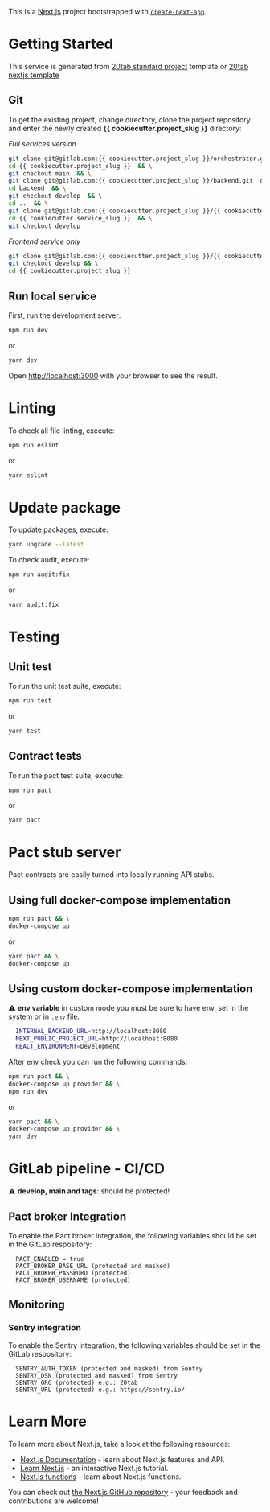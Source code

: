 This is a [Next.js](https://nextjs.org/) project bootstrapped with [`create-next-app`](https://github.com/vercel/next.js/tree/canary/packages/create-next-app).

# Getting Started

This service is generated from [20tab standard project](https://github.com/20tab/20tab-standard-project) template or
[20tab nextjs template](https://github.com/20tab/react-ts-continuous-delivery)

## Git

To get the existing project, change directory, clone the project repository and enter the newly created **{{ cookiecutter.project_slug }}** directory:

*Full services version*
```bash
git clone git@gitlab.com:{{ cookiecutter.project_slug }}/orchestrator.git {{ cookiecutter.project_slug }} && \
cd {{ cookiecutter.project_slug }}  && \
git checkout main  && \
git clone git@gitlab.com:{{ cookiecutter.project_slug }}/backend.git  && \
cd backend  && \
git checkout develop  && \
cd ..  && \
git clone git@gitlab.com:{{ cookiecutter.project_slug }}/{{ cookiecutter.service_slug }}.git  && \
cd {{ cookiecutter.service_slug }}  && \
git checkout develop
```

*Frontend service only*
```bash
git clone git@gitlab.com:{{ cookiecutter.project_slug }}/{{ cookiecutter.service_slug }}.git {{ cookiecutter.project_slug }} && \
git checkout develop && \
cd {{ cookiecutter.project_slug }}
```

## Run local service

First, run the development server:

```bash
npm run dev
```
or
```bash
yarn dev
```

Open [http://localhost:3000](http://localhost:3000) with your browser to see the result.


# Linting

To check all file linting, execute:

```bash
npm run eslint
```
or
```bash
yarn eslint
```

# Update package

To update packages, execute:

```bash
yarn upgrade --latest
```

To check audit, execute:

```bash
npm run audit:fix
```
or
```bash
yarn audit:fix
```

# Testing

## Unit test

To run the unit test suite, execute:

```bash
npm run test
```
or
```bash
yarn test
```

## Contract tests

To run the pact test suite, execute:

```bash
npm run pact
```
or
```bash
yarn pact
```

# Pact stub server
Pact contracts are easily turned into locally running API stubs.

## Using full docker-compose implementation

```bash
npm run pact && \
docker-compose up
```
or
```bash
yarn pact && \
docker-compose up
```

## Using custom docker-compose implementation

:warning: **env variable** in custom mode you must be sure to have env, set in the system or in `.env` file.

```bash
  INTERNAL_BACKEND_URL=http://localhost:8080
  NEXT_PUBLIC_PROJECT_URL=http://localhost:8080
  REACT_ENVIRONMENT=Development
```

After env check you can run the following commands:

```bash
npm run pact && \
docker-compose up provider && \
npm run dev
```
or
```bash
yarn pact && \
docker-compose up provider && \
yarn dev
```

# GitLab pipeline - CI/CD

:warning: **develop, main and tags**: should be protected!
## Pact broker Integration
To enable the Pact broker integration, the following variables should be set in the GitLab respository:
```git
  PACT_ENABLED = true
  PACT_BROKER_BASE_URL (protected and masked)
  PACT_BROKER_PASSWORD (protected)
  PACT_BROKER_USERNAME (protected)
```
## Monitoring
### Sentry integration

To enable the Sentry integration, the following variables should be set in the GitLab respository:
```git
  SENTRY_AUTH_TOKEN (protected and masked) from Sentry
  SENTRY_DSN (protected and masked) from Sentry
  SENTRY_ORG (protected) e.g.: 20tab
  SENTRY_URL (protected) e.g.: https://sentry.io/
```

# Learn More

To learn more about Next.js, take a look at the following resources:

- [Next.js Documentation](https://nextjs.org/docs) - learn about Next.js features and API.
- [Learn Next.js](https://nextjs.org/learn) - an interactive Next.js tutorial.
- [Next.js functions](https://nextjs.org/docs/basic-features/data-fetching) - learn about Next.js functions.

You can check out [the Next.js GitHub repository](https://github.com/vercel/next.js/) - your feedback and contributions are welcome!
